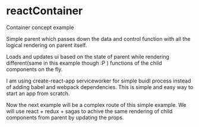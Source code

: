 # reactContainer

Container concept example

Simple parent which passes down the data and control function with all the logical rendering on parent itself.

Loads and updates ui based on the state of parent while rendering different(same in this example though :P ) functions of the child components on the fly.

I am using create-react-app serviceworker for simple buidl process instead of adding babel and webpack dependencies. This is simple and easy way to start an app from scratch.

Now the next example will be a complex route of this simple example. 
We will use react + redux + sagas to achive the same rendering of child components from parent by updating the props.
